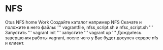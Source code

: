 # NFS
Otus NFS home Work
Создайте каталог например NFS
Скачате и положите в него файлы: 
'''
vagrantfile, nfss_script.sh и nfsc_script.sh
'''
Запустить
''' 
vagrant init
'''
запустите
'''
vagrant up
'''
Дождитесь завершения работы vagrant, после чего у Вас будет досупен сервре nfs и клиент.
